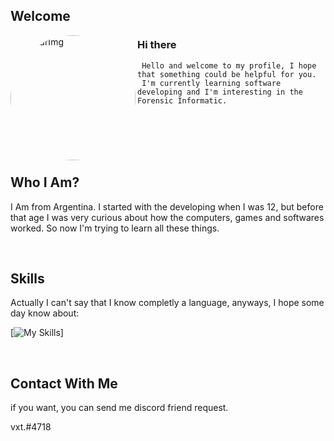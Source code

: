 
## Welcome 

<img align="left"  style="border-radius: 50%" alt="AvatarImg" width="200px" src="https://cdn.discordapp.com/attachments/938690217727127612/1052504811368624178/3a65ece6dd18dc059d798c4002c07679-modified.png" />

### Hi there 

     Hello and welcome to my profile, I hope that something could be helpful for you.
     I'm currently learning software developing and I'm interesting in the Forensic Informatic.
        

<br />
<br />
<br />
<br />

## Who I Am?

I Am from Argentina. I started with the developing when I was 12, but before that age  I was very curious about how the computers, games and softwares worked. So now I'm trying to learn all these things.

<br />

## Skills

Actually I can't say that I know completly a language, anyways, I hope some day know about:

[![My Skills](https://skillicons.dev/icons?i=js,html,css,c,cpp,cs,python,nodejs,git)]

<br />

## Contact With Me

if you want, you can send me discord friend request. 

vxt.#4718

